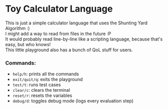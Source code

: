 # Toy Calculator Language
This is just a simple calculator language that uses the Shunting Yard Algorithm \:)\
I might add a way to read from files in the future \:P\
It would probably read line-by-line like a scripting language, because that's easy, but who knows!\
This little playground also has a bunch of QoL stuff for users.

### Commands:
- `help/h`: prints all the commands
- `exit/quit/q`: exits the playground
- `test/t`: runs test cases
- `clear/c`: clears the terminal
- `reset/r`: resets the variables
- `debug/d`: toggles debug mode (logs every evaluation step)
